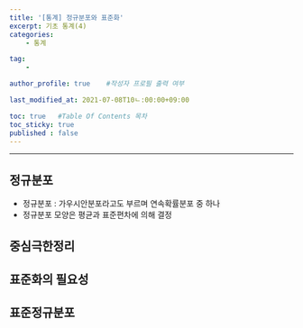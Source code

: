 ```yaml
---
title: '[통계] 정규분포와 표준화'
excerpt: 기초 통계(4)
categories:
    - 통계

tag:
    - 

author_profile: true    #작성자 프로필 출력 여부

last_modified_at: 2021-07-08T10ㄴ:00:00+09:00

toc: true   #Table Of Contents 목차 
toc_sticky: true
published : false
---
```


---

## 정규분포
- 정규분포 : 가우시안분포라고도 부르며 연속확률분포 중 하나
- 정규분포 모양은 평균과 표준편차에 의해 결정

## 중심극한정리


## 표준화의 필요성


## 표준정규분포
